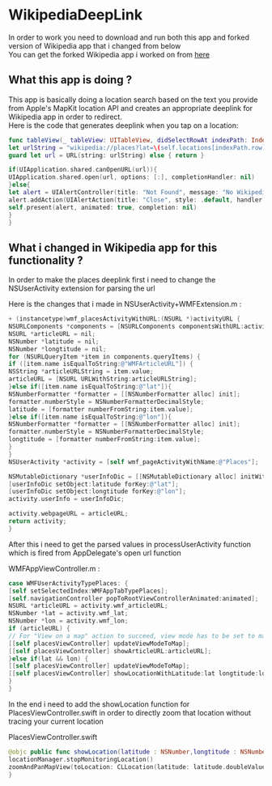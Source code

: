 # WikipediaDeepLink
In order to work you need to download and run both this app and forked version of Wikipedia app that i changed from below
<br/>
You can get the forked Wikipedia app i worked on from [here](https://github.com/barbayrak/wikipedia-ios)

## What this app is doing ?
This app is basically doing a location search based on the text you provide from Apple's MapKit location API and creates
an appropriate deeplink for Wikipedia app in order to redirect.
<br/>
Here is the code that generates deeplink when you tap on a location:
```swift
func tableView(_ tableView: UITableView, didSelectRowAt indexPath: IndexPath) {
let urlString = "wikipedia://places?lat=\(self.locations[indexPath.row].latitude)&lon=\(self.locations[indexPath.row].longtitude)"
guard let url = URL(string: urlString) else { return }

if(UIApplication.shared.canOpenURL(url)){
UIApplication.shared.open(url, options: [:], completionHandler: nil)
}else{
let alert = UIAlertController(title: "Not Found", message: "No Wikipedia app found on this device. Please check that you have Wikipedia app installed on this device", preferredStyle: .alert)
alert.addAction(UIAlertAction(title: "Close", style: .default, handler: nil))
self.present(alert, animated: true, completion: nil)
}
}
```
## What i changed in Wikipedia app for this functionality ?

In order to make the places deeplink first i need to change the NSUserActivity extension for parsing the url

Here is the changes that i made in NSUserActivity+WMFExtension.m :
```objective-c
+ (instancetype)wmf_placesActivityWithURL:(NSURL *)activityURL {
NSURLComponents *components = [NSURLComponents componentsWithURL:activityURL resolvingAgainstBaseURL:NO];
NSURL *articleURL = nil;
NSNumber *latitude = nil;
NSNumber *longtitude = nil;
for (NSURLQueryItem *item in components.queryItems) {
if ([item.name isEqualToString:@"WMFArticleURL"]) {
NSString *articleURLString = item.value;
articleURL = [NSURL URLWithString:articleURLString];
}else if([item.name isEqualToString:@"lat"]){
NSNumberFormatter *formatter = [[NSNumberFormatter alloc] init];
formatter.numberStyle = NSNumberFormatterDecimalStyle;
latitude = [formatter numberFromString:item.value];
}else if([item.name isEqualToString:@"lon"]){
NSNumberFormatter *formatter = [[NSNumberFormatter alloc] init];
formatter.numberStyle = NSNumberFormatterDecimalStyle;
longtitude = [formatter numberFromString:item.value];
}
}
NSUserActivity *activity = [self wmf_pageActivityWithName:@"Places"];

NSMutableDictionary *userInfoDic = [[NSMutableDictionary alloc] initWithDictionary:activity.userInfo];
[userInfoDic setObject:latitude forKey:@"lat"];
[userInfoDic setObject:longtitude forKey:@"lon"];
activity.userInfo = userInfoDic;

activity.webpageURL = articleURL;
return activity;
}
```

After this i need to get the parsed values in processUserActivity function which is fired from AppDelegate's open url function

WMFAppViewController.m :
```objective-c
case WMFUserActivityTypePlaces: {
[self setSelectedIndex:WMFAppTabTypePlaces];
[self.navigationController popToRootViewControllerAnimated:animated];
NSURL *articleURL = activity.wmf_articleURL;
NSNumber *lat = activity.wmf_lat;
NSNumber *lon = activity.wmf_lon;
if (articleURL) {
// For "View on a map" action to succeed, view mode has to be set to map.
[[self placesViewController] updateViewModeToMap];
[[self placesViewController] showArticleURL:articleURL];
}else if(lat && lon) {
[[self placesViewController] updateViewModeToMap];
[[self placesViewController] showLocationWithLatitude:lat longtitude:lon];
}
}
```

In the end i need to add the showLocation function for PlacesViewController.swift in order to directly zoom that location without tracing your current location

PlacesViewController.swift
```swift
@objc public func showLocation(latitude : NSNumber,longtitude : NSNumber){
locationManager.stopMonitoringLocation()
zoomAndPanMapView(toLocation: CLLocation(latitude: latitude.doubleValue, longitude: longtitude.doubleValue));
}
```

